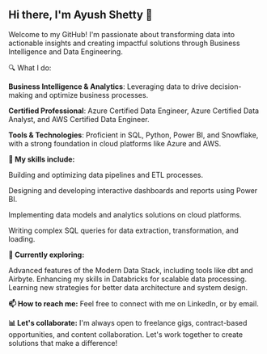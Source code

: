 ## Hi there, I'm Ayush Shetty 👋

Welcome to my GitHub! I'm passionate about transforming data into actionable insights and creating impactful solutions through Business Intelligence and Data Engineering.

🔍 What I do:

**Business Intelligence & Analytics**: Leveraging data to drive decision-making and optimize business processes.

**Certified Professional**: Azure Certified Data Engineer, Azure Certified Data Analyst, and AWS Certified Data Engineer.

**Tools & Technologies**: Proficient in SQL, Python, Power BI, and Snowflake, with a strong foundation in cloud platforms like Azure and AWS.

**🔧 My skills include:**

Building and optimizing data pipelines and ETL processes.

Designing and developing interactive dashboards and reports using Power BI.

Implementing data models and analytics solutions on cloud platforms.

Writing complex SQL queries for data extraction, transformation, and loading.

**🌱 Currently exploring:**

Advanced features of the Modern Data Stack, including tools like dbt and Airbyte.
Enhancing my skills in Databricks for scalable data processing.
Learning new strategies for better data architecture and system design.

**📫 How to reach me:**
Feel free to connect with me on LinkedIn, or by email.

**📊 Let's collaborate:**
I'm always open to freelance gigs, contract-based opportunities, and content collaboration. Let's work together to create solutions that make a difference!


